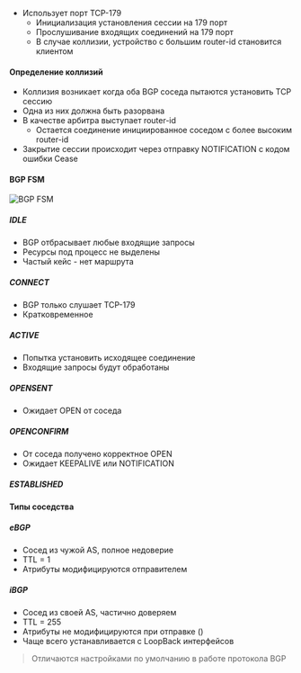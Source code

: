 
* Использует порт TCP-179
	- Инициализация установления сессии на 179 порт 
	- Прослушивание входящих соединений на 179 порт 
	- В случае коллизии, устройство с большим  router-id становится клиентом 

#### Определение коллизий 

- Коллизия возникает когда оба BGP соседа пытаются установить TCP сессию
- Одна из них должна быть разорвана
- В качестве арбитра выступает router-id 
	-  Остается соединение инициированное соседом с более высоким router-id 
- Закрытие сессии происходит через отправку NOTIFICATION c кодом ошибки Cease 

#### BGP FSM

![BGP FSM](https://www.pvsm.ru/images/seti-dlya-samyh-malenkih-chast-vosmaya-BGP-i-IP-SLA-31.png)

##### IDLE 
- BGP отбрасывает любые входящие запросы 
- Ресурсы под процесс не выделены 
- Частый кейс - нет маршрута 

##### CONNECT
- BGP  только слушает TCP-179 
- Кратковременное 

##### ACTIVE 
- Попытка установить исходящее соединение 
- Входящие запросы будут обработаны 

##### OPENSENT 
- Ожидает OPEN от соседа 

##### OPENCONFIRM 
- От соседа получено корректное OPEN 
- Ожидает KEEPALIVE или NOTIFICATION 

##### ESTABLISHED 



#### Типы соседства 

##### eBGP 
- Сосед из чужой AS, полное недоверие 
- TTL = 1 
- Атрибуты модифицируются отправителем 

##### iBGP 
- Сосед из своей AS, частично доверяем 
- TTL = 255 
- Атрибуты не модифицируются при отправке ()
- Чаще всего устанавливается с LoopBack интерфейсов 


> Отличаются настройками по умолчанию в работе протокола BGP

